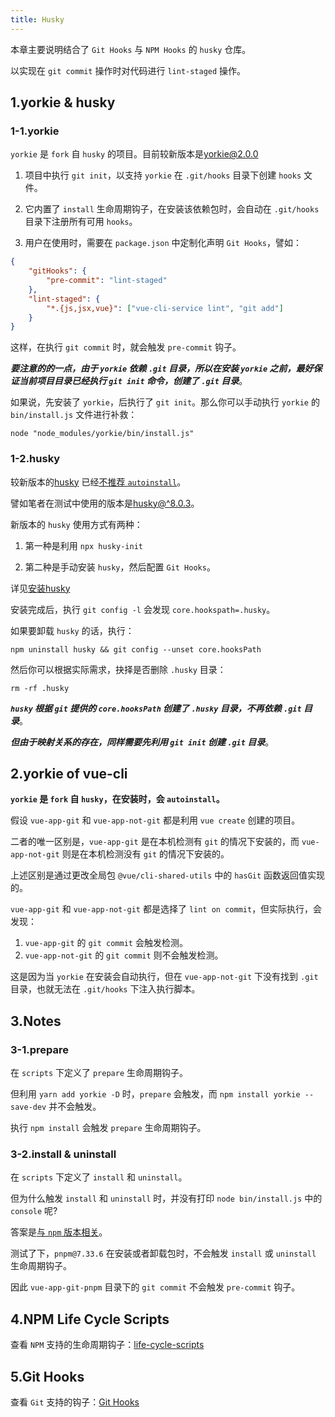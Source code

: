 ```yaml
---
title: Husky
---
```


本章主要说明结合了 `Git Hooks` 与 `NPM Hooks` 的 `husky` 仓库。

以实现在 `git commit` 操作时对代码进行 `lint-staged` 操作。

## 1.yorkie & husky

### 1-1.yorkie

`yorkie` 是 `fork` 自 `husky` 的项目。目前较新版本是[yorkie@2.0.0](https://www.npmjs.com/package/yorkie)

1. 项目中执行 `git init`，以支持 `yorkie` 在 `.git/hooks` 目录下创建 `hooks` 文件。

2. 它内置了 `install` 生命周期钩子，在安装该依赖包时，会自动在 `.git/hooks` 目录下注册所有可用 `hooks`。

3. 用户在使用时，需要在 `package.json` 中定制化声明 `Git Hooks`，譬如：

```json
{
	"gitHooks": {
		"pre-commit": "lint-staged"
	},
	"lint-staged": {
		"*.{js,jsx,vue}": ["vue-cli-service lint", "git add"]
	}
}
```

这样，在执行 `git commit` 时，就会触发 `pre-commit` 钩子。

**_要注意的的一点，由于 `yorkie` 依赖 `.git` 目录，所以在安装 `yorkie` 之前，最好保证当前项目目录已经执行 `git init` 命令，创建了 `.git` 目录_**。

如果说，先安装了 `yorkie`，后执行了 `git init`。那么你可以手动执行 `yorkie` 的 `bin/install.js` 文件进行补救：

```shell
node "node_modules/yorkie/bin/install.js"
```

### 1-2.husky

较新版本的[husky](https://typicode.github.io/husky/) 已经[不推荐 `autoinstall`](https://blog.typicode.com/husky-git-hooks-autoinstall/)。

譬如笔者在测试中使用的版本是[husky@^8.0.3](https://www.npmjs.com/package/husky)。

新版本的 `husky` 使用方式有两种：

1. 第一种是利用 `npx husky-init`

2. 第二种是手动安装 `husky`，然后配置 `Git Hooks`。

详见[安装husky](https://typicode.github.io/husky/getting-started.html)

安装完成后，执行 `git config -l` 会发现 `core.hookspath=.husky`。

如果要卸载 `husky` 的话，执行：

```shell
npm uninstall husky && git config --unset core.hooksPath
```

然后你可以根据实际需求，抉择是否删除 `.husky` 目录：

```shell
rm -rf .husky
```

**_`husky` 根据 `git` 提供的 `core.hooksPath` 创建了 `.husky` 目录，不再依赖 `.git` 目录_**。

**_但由于映射关系的存在，同样需要先利用 `git init` 创建 `.git` 目录_**。

## 2.yorkie of vue-cli

**`yorkie` 是 `fork` 自 `husky`，在安装时，会 `autoinstall`。**

假设 `vue-app-git` 和 `vue-app-not-git` 都是利用 `vue create` 创建的项目。

二者的唯一区别是，`vue-app-git` 是在本机检测有 `git` 的情况下安装的，而 `vue-app-not-git` 则是在本机检测没有 `git` 的情况下安装的。

上述区别是通过更改全局包 `@vue/cli-shared-utils` 中的 `hasGit` 函数返回值实现的。

`vue-app-git` 和 `vue-app-not-git` 都是选择了 `lint on commit`，但实际执行，会发现：

1. `vue-app-git` 的 `git commit` 会触发检测。
2. `vue-app-not-git` 的 `git commit` 则不会触发检测。

这是因为当 `yorkie` 在安装会自动执行，但在 `vue-app-not-git` 下没有找到 `.git` 目录，也就无法在 `.git/hooks` 下注入执行脚本。

## 3.Notes

### 3-1.prepare

在 `scripts` 下定义了 `prepare` 生命周期钩子。

但利用 `yarn add yorkie -D` 时，`prepare` 会触发，而 `npm install yorkie --save-dev` 并不会触发。

执行 `npm install` 会触发 `prepare` 生命周期钩子。

### 3-2.install & uninstall

在 `scripts` 下定义了 `install` 和 `uninstall`。

但为什么触发 `install` 和 `uninstall` 时，并没有打印 `node bin/install.js` 中的 `console` 呢?

答案是[与 `npm` 版本相关](https://docs.npmjs.com/cli/v10/using-npm/scripts#a-note-on-a-lack-of-npm-uninstall-scripts)。

测试了下，`pnpm@7.33.6` 在安装或者卸载包时，不会触发 `install` 或 `uninstall` 生命周期钩子。

因此 `vue-app-git-pnpm` 目录下的 `git commit` 不会触发 `pre-commit` 钩子。

## 4.NPM Life Cycle Scripts

查看 `NPM` 支持的生命周期钩子：[life-cycle-scripts](https://docs.npmjs.com/cli/v10/using-npm/scripts#life-cycle-scripts)

## 5.Git Hooks

查看 `Git` 支持的钩子：[Git Hooks](https://git-scm.com/docs/githooks)